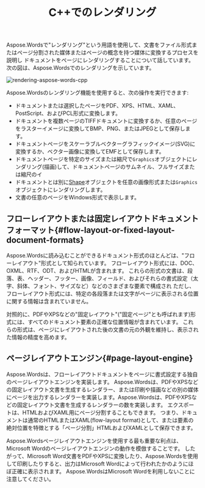 ﻿---
title: C++でのレンダリング
second_title: C++の場合Aspose.Words
articleTitle: レンダリング
linktitle: レンダリング
description: "使用 C++の場合Aspose.Words フローレイアウト文書をページにフォーマットし、そのような文書または選択されたページを他の文書（PDF、HTML、XPSなど）に変換するレンダリング機能。）または画像（TIFF、PNG、SVGなど）。）表示、さらに変換、または印刷のためのフォーマット。"
type: docs
weight: 20
url: /ja/cpp/rendering/
---

Aspose.Wordsで"レンダリング"という用語を使用して、文書をファイル形式またはページ分割された媒体またはページの概念を持つ媒体に変換するプロセスを説明し ドキュメントをページにレンダリングすることについて話しています。 次の図は、Aspose.Wordsでのレンダリングを示しています。

![rendering-aspose-words-cpp](rendering-1.png)

Aspose.Wordsのレンダリング機能を使用すると、次の操作を実行できます:

- ドキュメントまたは選択したページをPDF、XPS、HTML、XAML、PostScript、およびPCL形式に変換します。
- ドキュメントを複数ページのTIFFドキュメントに変換するか、任意のページをラスターイメージに変換してBMP、PNG、またはJPEGとして保存します。
- ドキュメントページをスケーラブルベクターグラフィックイメージ(SVG)に変換するか、ベクター画像に変換してEMFとして保存します。
- ドキュメントページを特定のサイズまたは縮尺で`Graphics`オブジェクトにレンダリング(描画)して、ドキュメントページのサムネイル、フルサイズまたは縮尺のイ
- ドキュメントとは別に[Shape](https://reference.aspose.com/words/cpp/aspose.words.drawing/shape/)オブジェクトを任意の画像形式または`Graphics`オブジェクトにレンダリングします。
- 文書の任意のページをWindows形式で表示します。

## フローレイアウトまたは固定レイアウトドキュメントフォーマット{#flow-layout-or-fixed-layout-document-formats}

Aspose.Wordsに読み込むことができるドキュメント形式のほとんどは、"フローレイアウト"形式として知られています。 フローレイアウト形式には、DOC、OXML、RTF、ODT、およびHTMLが含まれます。 これらの形式の文書は、段落、表、ヘッダー、フッター、画像、フィールド、およびそれらの書式設定（太字、斜体、フォント、サイズなど）などのさまざまな要素で構成され ただし、フローレイアウト形式には、特定の各段落または文字がページに表示される位置に関する情報は含まれていません。

対照的に、PDFやXPSなどの"固定レイアウト"("固定ページ"とも呼ばれます)形式には、すべてのドキュメント要素の正確な位置情報が含まれています。 これらの形式は、ページにレイアウトされた後の文書の元の外観を維持し、表示された情報の精度を高めます。

## ページレイアウトエンジン{#page-layout-engine}

Aspose.Wordsは、フローレイアウトドキュメントをページに書式設定する独自のページレイアウトエンジンを実装します。 Aspose.Wordsは、PDFやXPSなどの固定レイアウト文書を生成するレンダラー、または印刷や描画などの別の媒体にページを出力するレンダラーを実装します。Aspose.Wordsは、PDFやXPSなどの固定レイアウト文書を生成するレンダラーの数を実装します。 エクスポートは、HTMLおよびXAML用にページ分割することもできます。 つまり、ドキュメントは通常のHTMLまたはXAML(flow-layout format)として、または要素の絶対位置を特徴とする「ページ分割」HTMLおよびXAMLとして保存できます。

Aspose.Wordsページレイアウトエンジンを使用する最も重要な利点は、Microsoft Wordのページレイアウトエンジンの動作を模倣することです。 したがって、Microsoft Word文書をPDFやXPSに変換したり、Aspose.Wordsを使用して印刷したりすると、出力はMicrosoft Wordによって行われたかのようにほぼ正確に表示されます。 Aspose.WordsはMicrosoft Wordを利用しないことに注意してください。
